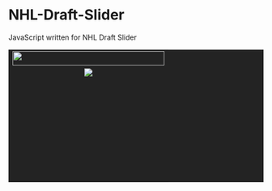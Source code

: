 
# NHL-Draft-Slider
JavaScript written for NHL Draft Slider

<link href='http://fonts.googleapis.com/css?family=Oswald' rel='stylesheet' type='text/css'>
<script src="/trade_deadline.js"></script>
<script src="//ajax.googleapis.com/ajax/libs/jquery/1.10.2/jquery.min.js"></script>
<style type="text/css">

.bottomwhite {
border-bottom: 2px solid #FFFFFF;
}
#ticker {
    height: 220px;
	width:300px;
    overflow: hidden;
	margin: 0; padding: 0;
	list-style: none;
	vertical-align: middle;
}
#ticker li {
    height: 220px;
	width:300px;
	vertical-align: top;

}

#ticker li span {
	font-family: Oswald;
	vertical-align: top;

	}

</style>


<table cellpadding="0" cellspacing="0" border="0" align="center" width="300" bgcolor="#232323">
<tr>
<td align="center" width="300" height="28">
<img src="http://images.sportsnetwork.com/snetwork/home700/events/homepage/right/tradetracker/banner1.jpg" width="300" height="28" class="bottomwhite">
</td>
</tr>
<tr>
<td align="center" width="300" height="220" class="bottomwhite">
<ul id="ticker">

<li><img src="http://images.sportsnetwork.com/nhl/specialevents/trade_deadline/wisniewski_ducks.jpg"></li>
<li><img src="http://images.sportsnetwork.com/nhl/specialevents/trade_deadline/stewart_wild.jpg"></li>
<li><img src="http://images.sportsnetwork.com/nhl/specialevents/trade_deadline/talbot_bruins.jpg"></li>
<li><img src="http://images.sportsnetwork.com/nhl/specialevents/trade_deadline/mitchell_habs.jpg"></li>
<li><img src="http://images.sportsnetwork.com/nhl/specialevents/trade_deadline/brewer_leafs.jpg"></li>
<li><img src="http://images.sportsnetwork.com/nhl/specialevents/trade_deadline/knight_wild.jpg"></li>
<li><img src="http://images.sportsnetwork.com/nhl/specialevents/trade_deadline/lovejoy_penguins.jpg"></li>
<li><img src="http://images.sportsnetwork.com/nhl/specialevents/trade_deadline/jokinen_blues.jpg"></li>
<li><img src="http://images.sportsnetwork.com/nhl/specialevents/trade_deadline/baertschi_canucks.jpg"></li>
<li><img src="http://images.sportsnetwork.com/nhl/specialevents/trade_deadline/clark_avs.jpg"></li>
<li><img src="http://images.sportsnetwork.com/nhl/specialevents/trade_deadline/neurvirth_islanders.jpg"></li>
<li><img src="http://images.sportsnetwork.com/nhl/specialevents/trade_deadline/leggio_coyotes.jpg"></li>
<li><img src="http://images.sportsnetwork.com/nhl/specialevents/trade_deadline/leopold_wild.jpg"></li>
<li><img src="http://images.sportsnetwork.com/nhl/specialevents/trade_deadline/zidlicky_wings.jpg"></li>
<li><img src="http://images.sportsnetwork.com/nhl/specialevents/trade_deadline/kennedy_islanders.jpg"></li>
<li><img src="http://images.sportsnetwork.com/nhl/specialevents/trade_deadline/conacher_canucks.jpg"></li>
<li><img src="http://images.sportsnetwork.com/nhl/specialevents/trade_deadline/smith_blackhawks.jpg"></li>
<li><img src="http://images.sportsnetwork.com/nhl/specialevents/trade_deadline/cole_penguins.jpg"></li>
<li><img src="http://images.sportsnetwork.com/nhl/specialevents/trade_deadline/hamilton_avs.jpg"></li>
<li><img src="http://images.sportsnetwork.com/nhl/specialevents/trade_deadline/michalek_blues.jpg"></li>
<li><img src="http://images.sportsnetwork.com/nhl/specialevents/trade_deadline/flynn_canadiens.jpg"></li>
<li><img src="http://images.sportsnetwork.com/nhl/specialevents/trade_deadline/petry_canadiens.jpg"></li>
<li><img src="http://images.sportsnetwork.com/nhl/specialevents/trade_deadline/coburn_gudas.jpg"></li>
<li><img src="http://images.sportsnetwork.com/nhl/specialevents/trade_deadline/connolly_bruins.jpg"></li>
<li><img src="http://images.sportsnetwork.com/nhl/specialevents/trade_deadline/cole_wings.jpg"></li>
<li><img src="http://images.sportsnetwork.com/nhl/specialevents/trade_deadline/yandle_rangers.jpg"></li>
<li><img src="http://images.sportsnetwork.com/nhl/specialevents/trade_deadline/glencross_capitals.jpg"></li>
<li><img src="http://images.sportsnetwork.com/nhl/specialevents/trade_deadline/vermette_blackhawks.jpg"></li>
</ul>
</td>
</tr>
</table>



